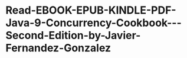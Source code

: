 # Read-EBOOK-EPUB-KINDLE-PDF-Java-9-Concurrency-Cookbook---Second-Edition-by-Javier-Fernandez-Gonzalez